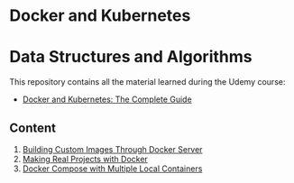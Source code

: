 # Docker and Kubernetes

# Data Structures and Algorithms

This repository contains all the material learned during the Udemy course:

- [Docker and Kubernetes: The Complete Guide](https://www.udemy.com/course/docker-and-kubernetes-the-complete-guide/)

## Content

1. [Building Custom Images Through Docker Server](./01-redis-image/)
2. [Making Real Projects with Docker](./02-simpleweb/)
3. [Docker Compose with Multiple Local Containers](./03-visitsweb/)
